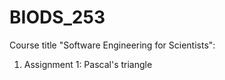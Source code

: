 # BIODS_253
Course title "Software Engineering for Scientists":

1. Assignment 1: Pascal's triangle
